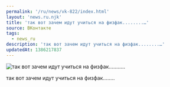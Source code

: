 ```yaml
---
permalink: '/ru/news/vk-822/index.html'
layout: 'news.ru.njk'
title: 'так вот зачем идут учиться на физфак........…'
source: ВКонтакте
tags:
  - news_ru
description: 'так вот зачем идут учиться на физфак........…'
updatedAt: 1386217837
---
```

![так вот зачем идут учиться на физфак........…](https://sun9-24.userapi.com/impf/wOLlNbJ41UBu2nBzme8QnhPT6dCXe6ZyybOzWA/1aaQcmkTE08.jpg?size=555x176&quality=96&proxy=1&sign=cf077834b2020b0295e69b6c93e44807&c_uniq_tag=ddoF6waWYr8lHf9LOIypgRyToKTN5cBZF006ffhxj70&type=album)

так вот зачем идут учиться на физфак........
